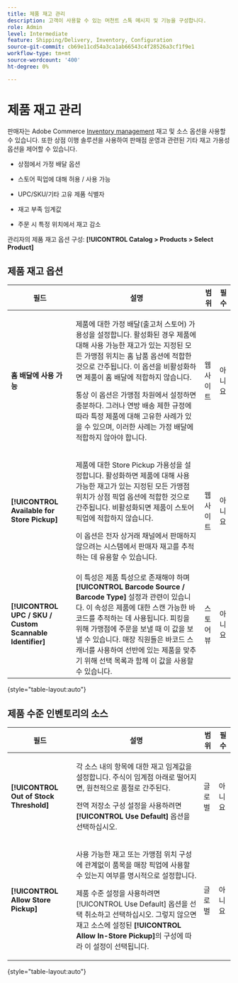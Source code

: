 ```yaml
---
title: 제품 재고 관리
description: 고객이 사용할 수 있는 머천트 스톡 메시지 및 기능을 구성합니다.
role: Admin
level: Intermediate
feature: Shipping/Delivery, Inventory, Configuration
source-git-commit: cb69e11cd54a3ca1ab66543c4f28526a3cf1f9e1
workflow-type: tm+mt
source-wordcount: '400'
ht-degree: 0%

---
```


# 제품 재고 관리

판매자는 Adobe Commerce [Inventory management](https://experienceleague.adobe.com/en/docs/commerce-admin/inventory/introduction) 재고 및 소스 옵션을 사용할 수 있습니다. 또한 상점 이행 솔루션을 사용하여 판매점 운영과 관련된 기타 재고 가용성 옵션을 제어할 수 있습니다.

- 상점에서 가정 배달 옵션

- 스토어 픽업에 대해 허용 / 사용 가능

- UPC/SKU/기타 고유 제품 식별자

- 재고 부족 임계값

- 주문 시 특정 위치에서 재고 감소

관리자의 제품 재고 옵션 구성: **[!UICONTROL Catalog > Products > Select Product]**

## **제품 재고 옵션**

| **필드** | **설명** | **범위** | **필수** |
|----------------------------------------------------------|-----------------------------------------------------------------------------------------------------------------------------------------------------------------------------------------------------------------------------------------------------------------------------------------------------------------------------------------------------------------------------------------------------------------------------------------------------------------------------------------------------------------------------------------------------------|------------|--------------|
| **홈 배달에 사용 가능** | <p>제품에 대한 가정 배달(출고처 스토어) 가용성을 설정합니다. 활성화된 경우 제품에 대해 사용 가능한 재고가 있는 지정된 모든 가맹점 위치는 홈 납품 옵션에 적합한 것으로 간주됩니다. 이 옵션을 비활성화하면 제품이 홈 배달에 적합하지 않습니다.</p>통상 이 옵션은 가맹점 차원에서 설정하면 충분하다. 그러나 연방 배송 제한 규정에 따라 특정 제품에 대해 고유한 사례가 있을 수 있으며, 이러한 사례는 가정 배달에 적합하지 않아야 합니다.</p> | 웹 사이트 | 아니요 |
| **[!UICONTROL Available for Store Pickup]** | <p>제품에 대한 Store Pickup 가용성을 설정합니다. 활성화하면 제품에 대해 사용 가능한 재고가 있는 지정된 모든 가맹점 위치가 상점 픽업 옵션에 적합한 것으로 간주됩니다. 비활성화되면 제품이 스토어 픽업에 적합하지 않습니다.</p><p>이 옵션은 전자 상거래 채널에서 판매하지 않으려는 시스템에서 판매자 재고를 추적하는 데 유용할 수 있습니다.</p> | 웹 사이트 | 아니요 |
| **[!UICONTROL UPC / SKU / Custom Scannable Identifier]** | 이 특성은 제품 특성으로 존재해야 하며 **[!UICONTROL Barcode Source / Barcode Type]** 설정과 관련이 있습니다. 이 속성은 제품에 대한 스캔 가능한 바코드를 추적하는 데 사용됩니다. 피킹을 위해 가맹점에 주문을 보낼 때 이 값을 보낼 수 있습니다. 매장 직원들은 바코드 스캐너를 사용하여 선반에 있는 제품을 맞추기 위해 선택 목록과 함께 이 값을 사용할 수 있습니다. | 스토어 뷰 | 아니요 |

{style="table-layout:auto"}

## 제품 수준 인벤토리의 소스

| **필드** | **설명** | **범위** | **필수** |
|-----------------------------------------|---------------------------------------------------------------------------------------------------------------------------------------------------------------------------------------------------------------------------------------------------------------------------------------------------------------------------------------------------------------------------------------------------------|-----------|--------------|
| **[!UICONTROL Out of Stock Threshold]** | <p>각 소스 내의 항목에 대한 재고 임계값을 설정합니다. 주식이 임계점 아래로 떨어지면, 원천적으로 품절로 간주된다.</p><p>전역 저장소 구성 설정을 사용하려면 **[!UICONTROL Use Default]** 옵션을 선택하십시오.</p> | 글로벌 | 아니요 |
| **[!UICONTROL Allow Store Pickup]** | <p>사용 가능한 재고 또는 가맹점 위치 구성에 관계없이 품목을 매장 픽업에 사용할 수 있는지 여부를 명시적으로 설정합니다.</p><p>제품 수준 설정을 사용하려면 [!UICONTROL Use Default] 옵션을 선택 취소하고 선택하십시오. 그렇지 않으면 재고 소스에 설정된 **[!UICONTROL Allow In-Store Pickup]**&#x200B;의 구성에 따라 이 설정이 선택됩니다.</p> | 글로벌 | 아니요 |

{style="table-layout:auto"}


